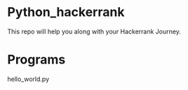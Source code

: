 # Python_hackerrank
This repo will help you along with your Hackerrank Journey.
# Programs
hello_world.py
